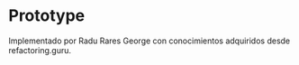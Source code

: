 # Prototype

Implementado por Radu Rares George con conocimientos adquiridos desde refactoring.guru.
